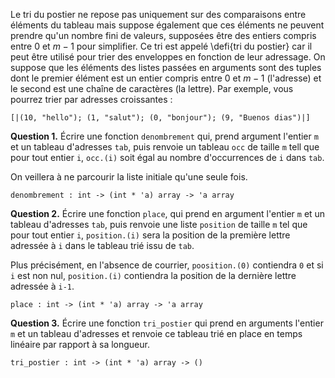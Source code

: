 Le tri du postier ne repose pas uniquement sur des comparaisons entre
éléments du tableau mais suppose également que ces éléments ne peuvent
prendre qu'un nombre fini de valeurs, supposées être des entiers
compris entre $0$ et $m-1$ pour simplifier. Ce tri est appelé
\defi{tri du postier} car il peut être utilisé pour trier des
enveloppes en fonction de leur adressage. On suppose que les éléments
des listes passées en arguments sont des tuples dont le premier
élément est un entier compris entre $0$ et $m-1$ (l'adresse) et le
second est une chaîne de caractères (la lettre). Par exemple, vous
pourrez trier par adresses croissantes :

`[|(10, "hello"); (1, "salut"); (0, "bonjour"); (9, "Buenos dias")|]`

**Question 1.**
Écrire une fonction `denombrement` qui, prend argument
l'entier `m` et un tableau d'adresses `tab`, puis renvoie un tableau
`occ` de taille `m` tell que pour tout entier `i`, `occ.(i)` soit égal
au nombre d'occurrences de `i` dans `tab`.

On veillera à ne parcourir la liste initiale qu'une seule fois.

`denombrement : int -> (int * 'a) array -> 'a array`

**Question 2.**
Écrire une fonction `place`, qui prend en argument l'entier `m` et un
tableau d'adresses `tab`, puis renvoie une liste `position` de taille
`m` tel que pour tout entier `i`, `position.(i)` sera la position de
la première lettre adressée à `i` dans le tableau trié issu de `tab`.

Plus précisément, en l'absence de courrier, `poosition.(0)` contiendra `0` et si `i` est non nul, `position.(i)` contiendra la position de la dernière lettre adressée à `i-1`.

`place : int -> (int * 'a) array -> 'a array`

**Question 3.**
Écrire une fonction `tri_postier` qui prend en
arguments l'entier `m` et un tableau d'adresses et renvoie ce tableau
trié en place en temps linéaire par rapport à sa longueur.

`tri_postier : int -> (int * 'a) array -> ()`
